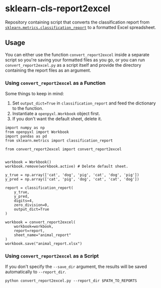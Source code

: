 # sklearn-cls-report2excel
Repository containing script that converts the classification report from [`sklearn.metrics.classification_report`](https://github.com/scikit-learn/scikit-learn/blob/main/sklearn/metrics/_classification.py#L2405) to a formatted Excel spreadsheet.

## Usage

You can either use the function `convert_report2excel` inside a separate script so you're saving your formatted files as you go, or you can run `convert_report2excel.py` as a script itself and provide the directory containing the report files as an argument.

### Using `convert_report2excel` as a Function

Some things to keep in mind:
  1. Set `output_dict=True` in `classification_report` and feed the dictionary to the function.
  2. Instantiate a `openpyxl.Workbook` object first.
  3. If you don't want the default sheet, delete it.

```
import numpy as np
from openpyxl import Workbook
import pandas as pd
from sklearn.metrics import classification_report

from convert_report2excel import convert_report2excel


workbook = Workbook()
workbook.remove(workbook.active) # Delete default sheet.

y_true = np.array(['cat', 'dog', 'pig', 'cat', 'dog', 'pig'])
y_pred = np.array(['cat', 'pig', 'dog', 'cat', 'cat', 'dog'])

report = classification_report(
    y_true,
    y_pred,
    digits=4,
    zero_division=0,
    output_dict=True
)

workbook = convert_report2excel(
    workbook=workbook,
    report=report,
    sheet_name="animal_report"
)
workbook.save("animal_report.xlsx")
```

### Using `convert_report2excel` as a Script

If you don't specify the `--save_dir` argument, the results will be saved automatically to `--report_dir`.

```
python convert_report2excel.py --report_dir $PATH_TO_REPORTS
```

